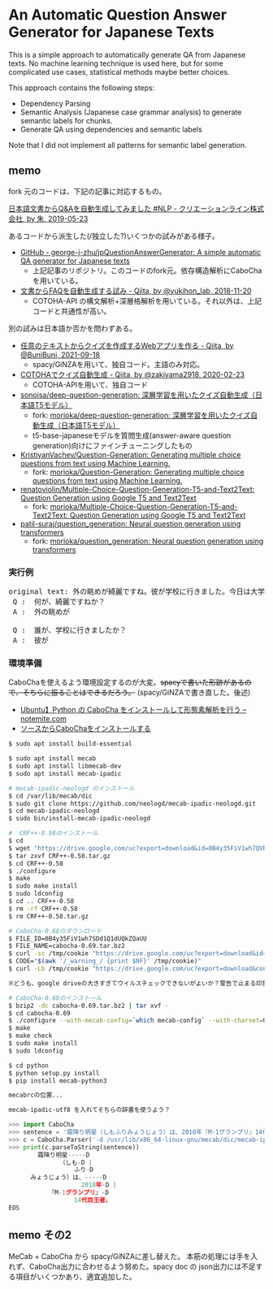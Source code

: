 # An Automatic Question Answer Generator for Japanese Texts 

This is a simple approach to automatically generate QA from Japanese texts.
No machine learning technique is used here, but for some complicated use cases, statistical methods maybe better choices.

This approach contains the following steps:
- Dependency Parsing
- Semantic Analysis (Japanese case  grammar analysis) to generate semantic labels for chunks.
- Generate QA using dependencies and semantic labels

Note that I did not implement all patterns for semantic label generation.


## memo

fork 元のコードは、下記の記事に対応するもの。

[日本語文書からQ&Aを自動生成してみました #NLP - クリエーションライン株式会社, by 朱, 2019-05-23](https://www.creationline.com/blog/j-zhu/27771)

あるコードから派生した(/独立した?)いくつかの試みがある様子。

- [GitHub - george-j-zhu/jpQuestionAnswerGenerator: A simple automatic QA generator for Japanese texts](https://github.com/george-j-zhu/jpQuestionAnswerGenerator)
  - 上記記事のリポジトリ。このコードのfork元。依存構造解析にCaboCha を用いている。
- [文書からFAQを自動生成する試み - Qiita, by @yukihon_lab, 2018-11-20](https://qiita.com/yukihon_lab/items/5f494d1a39849071f077)
  - COTOHA-API の構文解析+深層格解析を用いている。それ以外は、上記コードと共通性が高い。

別の試みは日本語か否かを問わずある。

- [任意のテキストからクイズを作成するWebアプリを作る - Qiita, by @BuniBuni, 2021-09-18](https://qiita.com/BuniBuni/items/047aaad25ddc82c5693b)
  - spacy/GiNZAを用いて、独自コード。主語のみ対応。
- [COTOHAでクイズ自動生成 - Qiita, by @zakiyama2918, 2020-02-23](https://qiita.com/zakiyama2918/items/0329e54ef23978a60574)
  - COTOHA-APIを用いて、独自コード
- [sonoisa/deep-question-generation: 深層学習を用いたクイズ自動生成（日本語T5モデル）](https://github.com/sonoisa/deep-question-generation)
  - fork: [morioka/deep-question-generation: 深層学習を用いたクイズ自動生成（日本語T5モデル）](https://github.com/morioka/deep-question-generation)
  - t5-base-japaneseモデルを質問生成(answer-aware question generation)向けにファインチューニングしたもの
- [KristiyanVachev/Question-Generation: Generating multiple choice questions from text using Machine Learning.](https://github.com/KristiyanVachev/Question-Generation)
  - fork: [morioka/Question-Generation: Generating multiple choice questions from text using Machine Learning.](https://github.com/morioka/Question-Generation)
- [renatoviolin/Multiple-Choice-Question-Generation-T5-and-Text2Text: Question Generation using Google T5 and Text2Text](https://github.com/renatoviolin/Multiple-Choice-Question-Generation-T5-and-Text2Text)
  - fork:  [morioka/Multiple-Choice-Question-Generation-T5-and-Text2Text: Question Generation using Google T5 and Text2Text](https://github.com/morioka/Multiple-Choice-Question-Generation-T5-and-Text2Text)
- [patil-suraj/question_generation: Neural question generation using transformers](https://github.com/patil-suraj/question_generation)
  - fork: [morioka/question_generation: Neural question generation using transformers](https://github.com/morioka/question_generation)
  
### 実行例

<pre>
original text: 外の眺めが綺麗ですね。彼が学校に行きました。今日は大学で勉強します。
 Q :  何が、綺麗ですねか？
 A :  外の眺めが

 Q :  誰が、学校に行きましたか？
 A :  彼が
</pre>

### 環境準備

CaboChaを使えるよう環境設定するのが大変。~~spacyで書いた形跡があるので、そちらに振ることはできるだろう。~~ (spacy/GiNZAで書き直した。後述)

- [Ubuntu】Python の CaboCha をインストールして形態素解析を行う – notemite.com](https://notemite.com/python/python-cabocha-on-ubuntu/)
- [ソースからCaboChaをインストールする](https://noknow.info/it/os/install_cabocha_from_source?lang=ja)

```bash
$ sudo apt install build-essential

$ sudo apt install mecab
$ sudo apt install libmecab-dev
$ sudo apt install mecab-ipadic

# mecab-ipadic-neologd のインストール
$ cd /var/lib/mecab/dic
$ sudo git clone https://github.com/neologd/mecab-ipadic-neologd.git
$ cd mecab-ipadic-neologd
$ sudo bin/install-mecab-ipadic-neologd

#  CRF++-0.58のインストール
$ cd
$ wget "https://drive.google.com/uc?export=download&id=0B4y35FiV1wh7QVR6VXJ5dWExSTQ" -O CRF++-0.58.tar.gz
$ tar zxvf CRF++-0.58.tar.gz
$ cd CRF++-0.58
$ ./configure
$ make
$ sudo make install
$ sudo ldconfig
$ cd .. CRF++-0.58
$ rm -rf CRF++-0.58
$ rm CRF++-0.58.tar.gz

# CaboCha-0.68のダウンロード
$ FILE_ID=0B4y35FiV1wh7SDd1Q1dUQkZQaUU
$ FILE_NAME=cabocha-0.69.tar.bz2
$ curl -sc /tmp/cookie "https://drive.google.com/uc?export=download&id=${FILE_ID}" > /dev/null
$ CODE="$(awk '/_warning_/ {print $NF}' /tmp/cookie)"  
$ curl -Lb /tmp/cookie "https://drive.google.com/uc?export=download&confirm=${CODE}&id=${FILE_ID}" -o ${FILE_NAME}

※どうも、google driveの大きすぎてウイルスチェックできないがよいか？警告で止まる印象。直接取ってくるしか。

# CaboCha-0.68のインストール
$ bzip2 -dc cabocha-0.69.tar.bz2 | tar xvf -
$ cd cabocha-0.69
$ ./configure --with-mecab-config=`which mecab-config` --with-charset=UTF8
$ make
$ make check
$ sudo make install
$ sudo ldconfig

$ cd python
$ python setup.py install
$ pip install mecab-python3

mecabrcの位置...

mecab-ipadic-utf8 を入れてそちらの辞書を使うよう？
```

```python
>>> import CaboCha
>>> sentence = '霜降り明星（しもふりみょうじょう）は、2018年『M-1グランプリ』14代目王者。'
>>> c = CaboCha.Parser('-d /usr/lib/x86_64-linux-gnu/mecab/dic/mecab-ipadic-neologd')
>>> print(c.parseToString(sentence))
        霜降り明星-----D      
              （しも-D |      
                  ふり-D      
      みょうじょう）は、-----D
                    2018年-D |
           『M-1グランプリ』-D
                  14代目王者。
EOS
```

## memo その2

MeCab + CaboCha から spacy/GiNZAに差し替えた。
本筋の処理には手を入れず、CaboCha出力に合わせるよう努めた。spacy doc の json出力には不足する項目がいくつかあり、適宜追加した。
